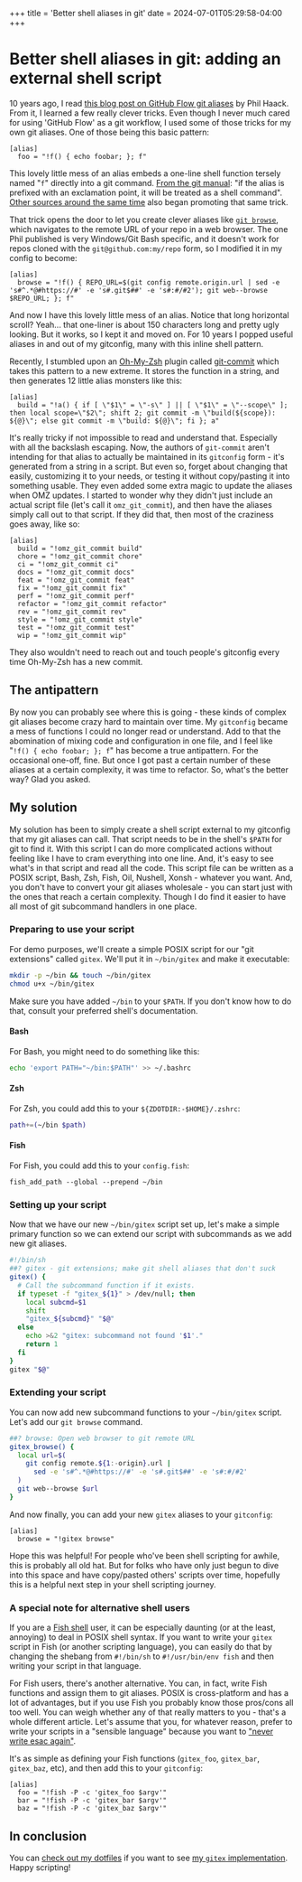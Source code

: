 +++
title = 'Better shell aliases in git'
date = 2024-07-01T05:29:58-04:00
+++

# Better shell aliases in git: adding an external shell script

10 years ago, I read [this blog post on GitHub Flow git aliases](https://haacked.com/archive/2014/07/28/github-flow-aliases/) by Phil Haack. From it, I learned a few really clever tricks. Even though I never much cared for using 'GitHub Flow' as a git workflow, I used some of those tricks for my own git aliases. One of those being this basic pattern:

```
[alias]
  foo = "!f() { echo foobar; }; f"
```

This lovely little mess of an alias embeds a one-line shell function tersely named "`f`" directly into a git command. [From the git manual](https://git-scm.com/docs/git-config): "if the alias is prefixed with an exclamation point, it will be treated as a shell command". [Other sources around the same time](https://www.atlassian.com/blog/git/advanced-git-aliases) also began promoting that same trick.

That trick opens the door to let you create clever aliases like [`git browse`](https://haacked.com/archive/2017/01/04/git-alias-open-url), which navigates to the remote URL of your repo in a web browser. The one Phil published is very Windows/Git Bash specific, and it doesn't work for repos cloned with the `git@github.com:my/repo` form, so I modified it in my config to become:

```
[alias]
  browse = "!f() { REPO_URL=$(git config remote.origin.url | sed -e 's#^.*@#https://#' -e 's#.git$##' -e 's#:#/#2'); git web--browse $REPO_URL; }; f"
```

And now I have this lovely little mess of an alias. Notice that long horizontal scroll? Yeah... that one-liner is about 150 characters long and pretty ugly looking. But it works, so I kept it and moved on. For 10 years I popped useful aliases in and out of my gitconfig, many with this inline shell pattern.

Recently, I stumbled upon an [Oh-My-Zsh](https://github.com/ohmyzsh/ohmyzsh) plugin called [git-commit](https://github.com/ohmyzsh/ohmyzsh/blob/master/plugins/git-commit/git-commit.plugin.zsh) which takes this pattern to a new extreme. It stores the function in a string, and then generates 12 little alias monsters like this:

```
[alias]
  build = "!a() { if [ \"$1\" = \"-s\" ] || [ \"$1\" = \"--scope\" ]; then local scope=\"$2\"; shift 2; git commit -m \"build(${scope}): ${@}\"; else git commit -m \"build: ${@}\"; fi }; a"
```

It's really tricky if not impossible to read and understand that. Especially with all the backslash escaping. Now, the authors of `git-commit` aren't intending for that alias to actually be maintained in its `gitconfig` form - it's generated from a string in a script. But even so, forget about changing that easily, customizing it to your needs, or testing it without copy/pasting it into something usable. They even added some extra magic to update the aliases when OMZ updates. I started to wonder why they didn't just include an actual script file (let's call it `omz_git_commit`), and then have the aliases simply call out to that script. If they did that, then most of the craziness goes away, like so:

```
[alias]
  build = "!omz_git_commit build"
  chore = "!omz_git_commit chore"
  ci = "!omz_git_commit ci"
  docs = "!omz_git_commit docs"
  feat = "!omz_git_commit feat"
  fix = "!omz_git_commit fix"
  perf = "!omz_git_commit perf"
  refactor = "!omz_git_commit refactor"
  rev = "!omz_git_commit rev"
  style = "!omz_git_commit style"
  test = "!omz_git_commit test"
  wip = "!omz_git_commit wip"
```

They also wouldn't need to reach out and touch people's gitconfig every time Oh-My-Zsh has a new commit.

## The antipattern

By now you can probably see where this is going - these kinds of complex git aliases become crazy hard to maintain over time. My `gitconfig` became a mess of functions I could no longer read or understand. Add to that the abomination of mixing code and configuration in one file, and I feel like "`!f() { echo foobar; }; f`" has become a true antipattern. For the occasional one-off, fine. But once I got past a certain number of these aliases at a certain complexity, it was time to refactor. So, what's the better way? Glad you asked.

## My solution

My solution has been to simply create a shell script external to my gitconfig that my git aliases can call. That script needs to be in the shell's `$PATH` for git to find it. With this script I can do more complicated actions without feeling like I have to cram everything into one line. And, it's easy to see what's in that script and read all the code. This script file can be written as a POSIX script, Bash, Zsh, Fish, Oil, Nushell, Xonsh - whatever you want. And, you don't have to convert your git aliases wholesale - you can start just with the ones that reach a certain complexity. Though I do find it easier to have all most of git subcommand handlers in one place.

### Preparing to use your script

For demo purposes, we'll create a simple POSIX script for our "git extensions" called `gitex`. We'll put it in `~/bin/gitex` and make it executable:

```sh
mkdir -p ~/bin && touch ~/bin/gitex
chmod u+x ~/bin/gitex
```

Make sure you have added `~/bin` to your `$PATH`. If you don't know how to do that, consult your preferred shell's documentation.

#### Bash

For Bash, you might need to do something like this:

```bash
echo 'export PATH="~/bin:$PATH"' >> ~/.bashrc
```

#### Zsh

For Zsh, you could add this to your `${ZDOTDIR:-$HOME}/.zshrc`:

```zsh
path+=(~/bin $path)
```

#### Fish

For Fish, you could add this to your `config.fish`:

```fish
fish_add_path --global --prepend ~/bin
```

### Setting up your script

Now that we have our new `~/bin/gitex` script set up, let's make a simple primary function so we can extend our script with subcommands as we add new git aliases.

```sh
#!/bin/sh
##? gitex - git extensions; make git shell aliases that don't suck
gitex() {
  # Call the subcommand function if it exists.
  if typeset -f "gitex_${1}" > /dev/null; then
    local subcmd=$1
    shift
    "gitex_${subcmd}" "$@"
  else
    echo >&2 "gitex: subcommand not found '$1'."
    return 1
  fi
}
gitex "$@"
```

### Extending your script

You can now add new subcommand functions to your `~/bin/gitex` script. Let's add our `git browse` command.

```sh
##? browse: Open web browser to git remote URL
gitex_browse() {
  local url=$(
    git config remote.${1:-origin}.url |
      sed -e 's#^.*@#https://#' -e 's#.git$##' -e 's#:#/#2'
  )
  git web--browse $url
}
```

And now finally, you can add your new `gitex` aliases to your `gitconfig`:

```
[alias]
  browse = "!gitex browse"
```

Hope this was helpful! For people who've been shell scripting for awhile, this is probably all old hat. But for folks who have only just begun to dive into this space and have copy/pasted others' scripts over time, hopefully this is a helpful next step in your shell scripting journey.

### A special note for alternative shell users

If you are a [Fish shell](https://fishshell.com/) user, it can be especially daunting (or at the least, annoying) to deal in POSIX shell syntax. If you want to write your `gitex` script in Fish (or another scripting language), you can easily do that by changing the shebang from `#!/bin/sh` to `#!/usr/bin/env fish` and then writing your script in that language.

For Fish users, there's another alternative. You can, in fact, write Fish functions and assign them to git aliases. POSIX is cross-platform and has a lot of advantages, but if you use Fish you probably know those pros/cons all too well. You can weigh whether any of that really matters to you - that's a whole different article. Let's assume that you, for whatever reason, prefer to write your scripts in a "sensible language" because you want to ["never write esac again"](https://fishshell.com/).

It's as simple as defining your Fish functions (`gitex_foo`, `gitex_bar`, `gitex_baz`, etc), and then add this to your `gitconfig`:

```
[alias]
  foo = "!fish -P -c 'gitex_foo $argv'"
  bar = "!fish -P -c 'gitex_bar $argv'"
  baz = "!fish -P -c 'gitex_baz $argv'"
```

## In conclusion

You can [check out my dotfiles](https://github.com/mattmc3/dotfiles/) if you want to see [my `gitex` implementation](https://github.com/mattmc3/dotfiles/blob/main/bin/gitex). Happy scripting!
